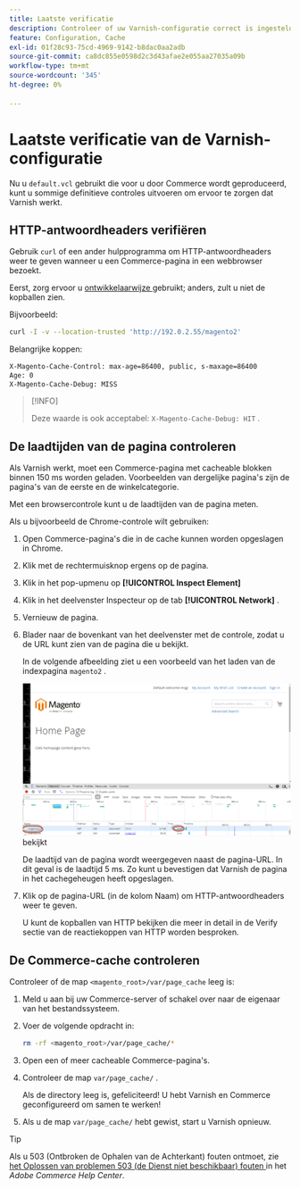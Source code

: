 ```yaml
---
title: Laatste verificatie
description: Controleer of uw Varnish-configuratie correct is ingesteld voor gebruik met de Adobe Commerce-toepassing.
feature: Configuration, Cache
exl-id: 01f28c93-75cd-4969-9142-b8dac0aa2adb
source-git-commit: ca8dc855e0598d2c3d43afae2e055aa27035a09b
workflow-type: tm+mt
source-wordcount: '345'
ht-degree: 0%

---
```


# Laatste verificatie van de Varnish-configuratie

Nu u `default.vcl` gebruikt die voor u door Commerce wordt geproduceerd, kunt u sommige definitieve controles uitvoeren om ervoor te zorgen dat Varnish werkt.

## HTTP-antwoordheaders verifiëren

Gebruik `curl` of een ander hulpprogramma om HTTP-antwoordheaders weer te geven wanneer u een Commerce-pagina in een webbrowser bezoekt.

Eerst, zorg ervoor u [ ontwikkelaarwijze ](../cli/set-mode.md#change-to-developer-mode) gebruikt; anders, zult u niet de kopballen zien.

Bijvoorbeeld:

```bash
curl -I -v --location-trusted 'http://192.0.2.55/magento2'
```

Belangrijke koppen:

```
X-Magento-Cache-Control: max-age=86400, public, s-maxage=86400
Age: 0
X-Magento-Cache-Debug: MISS
```

>[!INFO]
>
>Deze waarde is ook acceptabel: `X-Magento-Cache-Debug: HIT` .

## De laadtijden van de pagina controleren

Als Varnish werkt, moet een Commerce-pagina met cacheable blokken binnen 150 ms worden geladen. Voorbeelden van dergelijke pagina&#39;s zijn de pagina&#39;s van de eerste en de winkelcategorie.

Met een browsercontrole kunt u de laadtijden van de pagina meten.

Als u bijvoorbeeld de Chrome-controle wilt gebruiken:

1. Open Commerce-pagina&#39;s die in de cache kunnen worden opgeslagen in Chrome.
1. Klik met de rechtermuisknop ergens op de pagina.
1. Klik in het pop-upmenu op **[!UICONTROL Inspect Element]**
1. Klik in het deelvenster Inspecteur op de tab **[!UICONTROL Network]** .
1. Vernieuw de pagina.
1. Blader naar de bovenkant van het deelvenster met de controle, zodat u de URL kunt zien van de pagina die u bekijkt.

   In de volgende afbeelding ziet u een voorbeeld van het laden van de indexpagina `magento2` .

   ![ klik de pagina u ](../../assets/configuration/varnish-inspector.png) bekijkt

   De laadtijd van de pagina wordt weergegeven naast de pagina-URL. In dit geval is de laadtijd 5 ms. Zo kunt u bevestigen dat Varnish de pagina in het cachegeheugen heeft opgeslagen.

1. Klik op de pagina-URL (in de kolom Naam) om HTTP-antwoordheaders weer te geven.

   U kunt de kopballen van HTTP bekijken die meer in detail in de Verify sectie van de reactiekoppen van HTTP worden besproken.

## De Commerce-cache controleren

Controleer of de map `<magento_root>/var/page_cache` leeg is:

1. Meld u aan bij uw Commerce-server of schakel over naar de eigenaar van het bestandssysteem.
1. Voer de volgende opdracht in:

   ```bash
   rm -rf <magento_root>/var/page_cache/*
   ```

1. Open een of meer cacheable Commerce-pagina&#39;s.
1. Controleer de map `var/page_cache/` .

   Als de directory leeg is, gefeliciteerd! U hebt Varnish en Commerce geconfigureerd om samen te werken!

1. Als u de map `var/page_cache/` hebt gewist, start u Varnish opnieuw.

>[!TIP]
>
>Als u 503 (Ontbroken de Ophalen van de Achterkant) fouten ontmoet, zie [ het Oplossen van problemen 503 (de Dienst niet beschikbaar) fouten ](https://experienceleague.adobe.com/docs/commerce-knowledge-base/kb/troubleshooting/miscellaneous/troubleshooting-503-errors.html?lang=nl-NL) in het _Adobe Commerce Help Center_.

